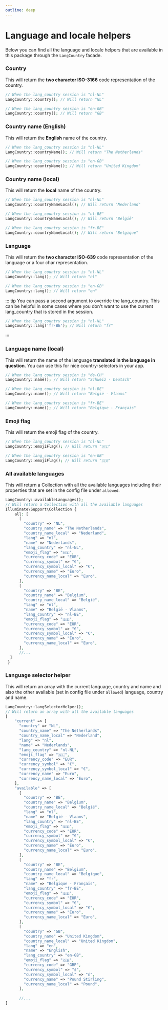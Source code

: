 ```yaml
---
outline: deep
---
```


# Language and locale helpers

Below you can find all the language and locale helpers that are available in this package through the `LangCountry`
facade.

### Country

This will return the **two character ISO-3166** code representation of the country.

```php
// When the lang_country session is "nl-NL"
LangCountry::country(); // Will return "NL"

// When the lang_country session is "en-GB"
LangCountry::country(); // Will return "GB"
```

### Country name (English)

This will return the **English** name of the country.

```php
// When the lang_country session is "nl-NL"
LangCountry::countryName(); // Will return "The Netherlands"

// When the lang_country session is "en-GB"
LangCountry::countryName(); // Will return "United Kingdom"
```

### Country name (local)

This will return the **local** name of the country.

```php
// When the lang_country session is "nl-NL"
LangCountry::countryNameLocal(); // Will return "Nederland"

// When the lang_country session is "nl-BE"
LangCountry::countryNameLocal(); // Will return "België"

// When the lang_country session is "fr-BE"
LangCountry::countryNameLocal(); // Will return "Belgique"
```

### Language

This will return the **two character ISO-639** code representation of the language or a four char representation.

```php
// When the lang_country session is "nl-NL"
LangCountry::lang(); // Will return "nl"

// When the lang_country session is "en-GB"
LangCountry::lang(); // Will return "en"
```

::: tip
You can pass a second argument to override the lang_country. This can be helpful in some cases where you don't want to
use the current lang_country that is stored in the session.

```php
// When the lang_country session is "nl-NL"
LangCountry::lang('fr-BE'); // Will return "fr"
```

:::

### Language name (local)

This will return the name of the language **translated in the language in question**. You can use this for nice
country-selectors in your app.

```php
// When the lang_country session is "de-CH"
LangCountry::name(); // Will return "Schweiz - Deutsch"

// When the lang_country session is "nl-BE"
LangCountry::name(); // Will return "België - Vlaams"

// When the lang_country session is "fr-BE"
LangCountry::name(); // Will return "Belgique - Français"
```

### Emoji flag

This will return the emoji flag of the country.

```php
// When the lang_country session is "nl-NL"
LangCountry::emojiFlag(); // Will return "🇳🇱"

// When the lang_country session is "en-GB"
LangCountry::emojiFlag(); // Will return "🇬🇧"
```

### All available languages

This will return a Collection with all the available languages including their properties that are set in the config
file
under `allowed`.

```php
LangCountry::availableLanguages(); 
// Will return a Collection with all the available languages
Illuminate\Support\Collection {
    all: [
      [
        "country" => "NL",
        "country_name" => "The Netherlands",
        "country_name_local" => "Nederland",
        "lang" => "nl",
        "name" => "Nederlands",
        "lang_country" => "nl-NL",
        "emoji_flag" => "🇳🇱",
        "currency_code" => "EUR",
        "currency_symbol" => "€",
        "currency_symbol_local" => "€",
        "currency_name" => "Euro",
        "currency_name_local" => "Euro",
      ],
      [
        "country" => "BE",
        "country_name" => "Belgium",
        "country_name_local" => "België",
        "lang" => "nl",
        "name" => "België - Vlaams",
        "lang_country" => "nl-BE",
        "emoji_flag" => "🇧🇪",
        "currency_code" => "EUR",
        "currency_symbol" => "€",
        "currency_symbol_local" => "€",
        "currency_name" => "Euro",
        "currency_name_local" => "Euro",
      ],
      //...
  ]
 }
```

### Language selector helper

This will return an array with the current language, country and name and also the other available (set in config file
under `allowed`) language, country and name.

```php
LangCountry::langSelectorHelper();
// Will return an array with all the available languages
[
    "current" => [
      "country" => "NL",
      "country_name" => "The Netherlands",
      "country_name_local" => "Nederland",
      "lang" => "nl",
      "name" => "Nederlands",
      "lang_country" => "nl-NL",
      "emoji_flag" => "🇳🇱",
      "currency_code" => "EUR",
      "currency_symbol" => "€",
      "currency_symbol_local" => "€",
      "currency_name" => "Euro",
      "currency_name_local" => "Euro",
    ],
    "available" => [
      [
        "country" => "BE",
        "country_name" => "Belgium",
        "country_name_local" => "België",
        "lang" => "nl",
        "name" => "België - Vlaams",
        "lang_country" => "nl-BE",
        "emoji_flag" => "🇧🇪",
        "currency_code" => "EUR",
        "currency_symbol" => "€",
        "currency_symbol_local" => "€",
        "currency_name" => "Euro",
        "currency_name_local" => "Euro",
      ],
      [
        "country" => "BE",
        "country_name" => "Belgium",
        "country_name_local" => "Belgique",
        "lang" => "fr",
        "name" => "Belgique - Français",
        "lang_country" => "fr-BE",
        "emoji_flag" => "🇧🇪",
        "currency_code" => "EUR",
        "currency_symbol" => "€",
        "currency_symbol_local" => "€",
        "currency_name" => "Euro",
        "currency_name_local" => "Euro",
      ],
      [
        "country" => "GB",
        "country_name" => "United Kingdom",
        "country_name_local" => "United Kingdom",
        "lang" => "en",
        "name" => "English",
        "lang_country" => "en-GB",
        "emoji_flag" => "🇬🇧",
        "currency_code" => "GBP",
        "currency_symbol" => "£",
        "currency_symbol_local" => "£",
        "currency_name" => "Pound Stirling",
        "currency_name_local" => "Pound",
      ],
      
      //...
]
```
